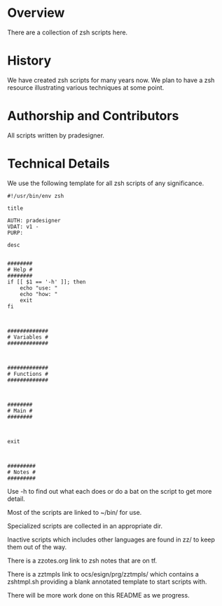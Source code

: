 # Overview
There are a collection of zsh scripts here.

# History
We have created zsh scripts for many years now. We plan to have a zsh resource illustrating various
techniques at some point.

# Authorship and Contributors
All scripts written by pradesigner.

# Technical Details
We use the following template for all zsh scripts of any significance.

```
#!/usr/bin/env zsh

title

AUTH: pradesigner
VDAT: v1 - 
PURP: 

desc


########
# Help #
########
if [[ $1 == '-h' ]]; then
    echo "use: "
    echo "how: "
    exit
fi



#############
# Variables #
#############



#############
# Functions #
#############



########
# Main #
########



exit



#########
# Notes #
#########

```

Use -h to find out what each does or do a bat on the script to get more
detail.

Most of the scripts are linked to \~/bin/ for use.

Specialized scripts are collected in an appropriate dir.

Inactive scripts which includes other languages are found in zz/ to keep
them out of the way.

There is a zzotes.org link to zsh notes that are on tf.

There is a zztmpls link to ocs/esign/prg/zztmpls/ which contains a
zshtmpl.sh providing a blank annotated template to start scripts with.

There will be more work done on this README as we progress.
